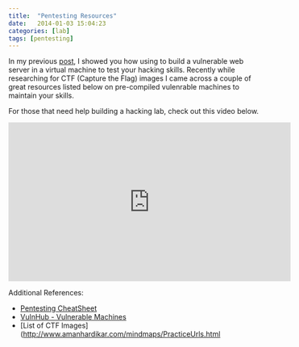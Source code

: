 ```yaml
---
title:  "Pentesting Resources"
date:   2014-01-03 15:04:23
categories: [lab]
tags: [pentesting]
---
```

In my previous [post](https://ashbyca.github.io/2013/webgoat-lab/), I showed you how using to build a vulnerable web server in a virtual machine to test your hacking skills.  Recently while researching for CTF (Capture the Flag) images I came across a couple of great resources listed below on pre-compiled vulenrable machines to maintain your skills.

For those that need help building a hacking lab, check out this video below.<br>

<iframe width="560" height="315" src="https://www.youtube.com/embed/uKqqatLvdco" frameborder="0" allow="autoplay; encrypted-media" allowfullscreen></iframe><br>


Additional References:
* [Pentesting CheatSheet](https://highon.coffee/blog/penetration-testing-tools-cheat-sheet)
* [VulnHub - Vulnerable Machines](https://www.vulnhub.com/resources/)
* [List of CTF Images](http://www.amanhardikar.com/mindmaps/PracticeUrls.html

